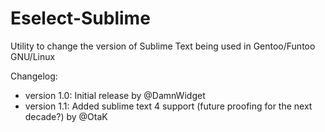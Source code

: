 # Eselect-Sublime

Utility to change the version of Sublime Text being used in Gentoo/Funtoo GNU/Linux

Changelog:

* version 1.0: Initial release by @DamnWidget
* version 1.1: Added sublime text 4 support (future proofing for the next decade?) by @OtaK
